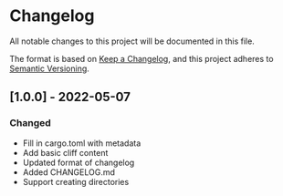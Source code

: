 # Changelog

All notable changes to this project will be documented in this file.

The format is based on [Keep a Changelog](https://keepachangelog.com/en/1.0.0/),
and this project adheres to [Semantic Versioning](https://semver.org/spec/v2.0.0.html).

## [1.0.0] - 2022-05-07

### Changed

- Fill in cargo.toml with metadata
- Add basic cliff content
- Updated format of changelog
- Added CHANGELOG.md
- Support creating directories

<!-- generated by git-cliff -->
